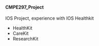#### CMPE297_Project

IOS Project, experience with IOS Healthkit

* HealthKit
* CareKit
* ResearchKit
